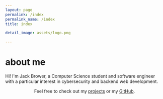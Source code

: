 ```yaml
---
layout: page
permalink: /index
permalink_name: /index
title: index

detail_image: assets/logo.png

---
```


# about me

Hi! I'm Jack Brower, a Computer Science student and software engineer with a particular interest in cybersecurity and backend web development.
<center>Feel free to check out my <a href="/projects">projects</a> or my <a href="https://github.com/jackbrower" target="_blank">GitHub</a>.</center>
